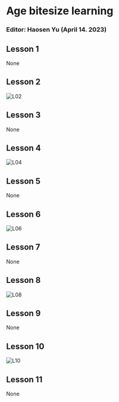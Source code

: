 # Age bitesize learning

### Editor: Haosen Yu (April 14. 2023)

## Lesson 1

None

## Lesson 2

![L02](./img/L02.jpg)

## Lesson 3

None

## Lesson 4

![L04](./img/L04.jpg)

## Lesson 5

None

## Lesson 6

![L06](./img/L06.jpg)

## Lesson 7

None

## Lesson 8

![L08](./img/L08.jpg)

## Lesson 9

None

## Lesson 10

![L10](./img/L10.jpg)

## Lesson 11

None
